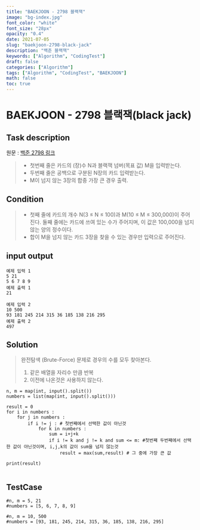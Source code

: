 ```yaml
---
title: "BAEKJOON - 2798 블랙잭"
image: "bg-index.jpg"
font_color: "white"
font_size: "28px"
opacity: "0.4"
date: 2021-07-05
slug: "baekjoon-2798-black-jack"
description: "백준 블랙잭"
keywords: ["Algorithm", "CodingTest"]
draft: false
categories: ["Algorithm"]
tags: ["Algorithm", "CodingTest", "BAEKJOON"]
math: false
toc: true
---
```


# BAEKJOON - 2798 블랙잭(black jack)

## Task description

원문 : <a href="https://www.acmicpc.net/problem/2798">백준 2798 링크</a>

> - 첫번째 줄은 카드의 (장)수 N과 블랙잭 넘버(목표 값) M을 입력받는다.
> - 두번째 줄은 공백으로 구분된 N장의 카드 입력받는다.
> - M이 넘지 않는 3장의 합중 가장 큰 경우 출력.



## Condition
> - 첫째 줄에 카드의 개수 N(3 ≤ N ≤ 100)과 M(10 ≤ M ≤ 300,000)이 주어진다. 둘째 줄에는 카드에 쓰여 있는 수가 주어지며, 이 값은 100,000을 넘지 않는 양의 정수이다.
> - 합이 M을 넘지 않는 카드 3장을 찾을 수 있는 경우만 입력으로 주어진다.

## input output

```
예제 입력 1 
5 21
5 6 7 8 9
예제 출력 1 
21

예제 입력 2 
10 500
93 181 245 214 315 36 185 138 216 295
예제 출력 2 
497
```

## Solution 

> 완전탐색 (Brute-Force) 문제로 경우의 수를 모두 찾아본다.
> 1. 같은 배열을 자리수 만큼 반복
> 2. 이전에 나온것은 사용하지 않는다.

```
n, m = map(int, input().split())
numbers = list(map(int, input().split()))

result = 0
for i in numbers :
	for j in numbers :
		if i != j :	# 첫번째에서 선택한 값이 아닌것 
			for k in numbers :
				sum = i+j+k
				if i != k and j != k and sum <= m: #첫번째 두번째에서 선택한 값이 아닌것이며, i,j,k의 값이 sum을 넘지 않는것
					result = max(sum,result) # 그 중에 가장 큰 값

print(result)
	
```




## TestCase
```
#n, m = 5, 21
#numbers = [5, 6, 7, 8, 9]

#n, m = 10, 500
#numbers = [93, 181, 245, 214, 315, 36, 185, 138, 216, 295]
```
